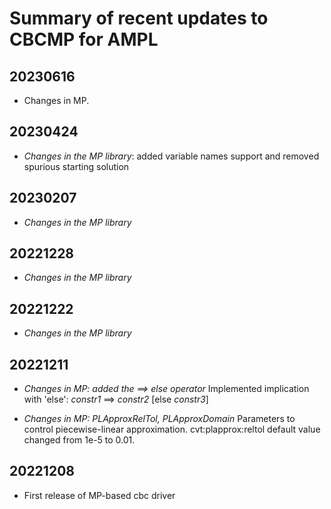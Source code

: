 Summary of recent updates to CBCMP for AMPL
===========================================


## 20230616
- Changes in MP.


## 20230424
- *Changes in the MP library*: added variable names support
  and removed spurious starting solution
  
## 20230207
- *Changes in the MP library*

## 20221228
- *Changes in the MP library*

## 20221222
- *Changes in the MP library*

## 20221211
- *Changes in MP: added the ==> else operator*
   Implemented implication with 'else': *constr1* ==> *constr2* [else *constr3*]   

- *Changes in MP: PLApproxRelTol, PLApproxDomain*
   Parameters to control piecewise-linear approximation.
   cvt:plapprox:reltol default value changed from 1e-5 to 0.01.

## 20221208
- First release of MP-based cbc driver
